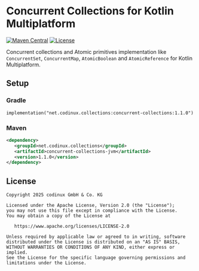 # Concurrent Collections for Kotlin Multiplatform
[![Maven Central](https://maven-badges.herokuapp.com/maven-central/net.codinux.collections/concurrent-collections/badge.svg)](https://maven-badges.herokuapp.com/maven-central/net.codinux.collections/concurrent-collections)
[![License](https://img.shields.io/badge/License-Apache_2.0-blue.svg)](https://opensource.org/licenses/Apache-2.0)


Concurrent collections and Atomic primitives implementation like `ConcurrentSet`, `ConcurrentMap`, `AtomicBoolean` 
and `AtomicReference` for Kotlin Multiplatform.


## Setup

### Gradle

```
implementation("net.codinux.collections:concurrent-collections:1.1.0")
```

### Maven

```xml
<dependency>
   <groupId>net.codinux.collections</groupId>
   <artifactId>concurrent-collections-jvm</artifactId>
   <version>1.1.0</version>
</dependency>
```


## License
```
Copyright 2025 codinux GmbH & Co. KG

Licensed under the Apache License, Version 2.0 (the "License");
you may not use this file except in compliance with the License.
You may obtain a copy of the License at

   https://www.apache.org/licenses/LICENSE-2.0

Unless required by applicable law or agreed to in writing, software
distributed under the License is distributed on an "AS IS" BASIS,
WITHOUT WARRANTIES OR CONDITIONS OF ANY KIND, either express or implied.
See the License for the specific language governing permissions and
limitations under the License.
```
